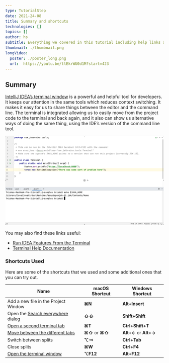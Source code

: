 ```yaml
---
type: TutorialStep
date: 2021-24-08
title: Summary and shortcuts
technologies: []
topics: []
author: hs
subtitle: Everything we covered in this tutorial including help links and shortcuts.
thumbnail: ./thumbnail.png
longVideo:
  poster: ./poster_long.png
  url:  https://youtu.be/tlEkrWU0d1M?start=423
---
```


## Summary
[IntelliJ IDEA’s terminal window](https://www.jetbrains.com/help/idea/terminal-emulator.html) is a powerful and helpful tool for developers. It keeps our attention in the same tools which reduces context switching. It makes it easy for us to share things between the editor and the command line. The terminal is integrated allowing us to easily move from the project code to the terminal and back again, and it also can show us alternative ways of doing the same thing, using the IDE’s version of the command line tool.

![Different Java Home](different-java-home.png)

You may also find these links useful:
- [Run IDEA Features From the Terminal](https://blog.jetbrains.com/idea/2020/07/run-ide-features-from-the-terminal/)
- [Terminal Help Documentation](https://www.jetbrains.com/help/idea/terminal-emulator.html/)


### Shortcuts Used
Here are some of the shortcuts that we used and some additional ones that you can try out. 

| Name      | macOS Shortcut | Windows Shortcut |
| ----------- | ----------- | ----------- |
|Add a new file in the Project Window|**⌘N**|**Alt+Insert**
|Open the [Search everywhere](https://www.jetbrains.com/help/idea/searching-everywhere.html) dialog |**⇧⇧** |**Shift+Shift**|
|[Open a second terminal tab](https://www.jetbrains.com/help/idea/terminal-emulator.html#new_session)|**⌘T**|**Ctrl+Shift+T**|
|[Move between the different tabs](https://www.jetbrains.com/help/idea/terminal-emulator.html#new_session)|**⌘⇧** or **⌘⇧** |**Alt+←** or **Alt+→** |
|Switch between splits|**⌥⇥** |**Ctrl+Tab**|
|Close splits|**⌘W** | **Ctrl+F4**|
|[Open the terminal window](https://www.jetbrains.com/help/idea/terminal-emulator.html#open-terminal)|**⌥F12**| **Alt+F12**|